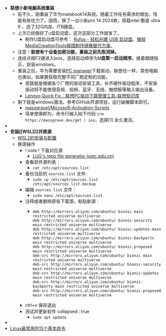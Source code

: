 - **联想小新电脑系统重装**
	- 前不久，刚重装了华为matebook14系统。随着工作任务需求的增加，性能有些吃力了。因而，换了一台小新pro 14 2024款，搭载intel 酷睿 ultra 9 ，选了32G内存，ITB硬盘。
	- 上次已经做好了u盘启动盘，这次这部分工作就省了。
		- 制作U盘启动盘可参考： [Rufus - 轻松创建 USB 启动盘](https://rufus.ie/zh/)、[微软MediaCreationTools报错制作镜像替代方案](https://iknowledge.lenovo.com.cn/detail/419283)。
	- 注意！**联想有个设备加密功能，重装之前先取消掉。**
	- 连续点按F2键进入bois，选择启动顺序为**U盘第一启动顺序**。接着跟随指示，安装windows。
	- 重装之后，华为需要安装[PC manager](https://consumer.huawei.com/ie/support/pc-manager/)下载驱动，联想也一样，其他电脑也类似，如果要获取完整不同厂商定制的功能。
		- 思路就是根据各个厂商的驱动安装工具，补齐硬件驱动程序，不安装驱动将不能使用音频、视频、蓝牙、无线、触控板等输入输出设备。
		- [Lenovo Quick Fix：联想PC驱动下载管理工具-联想知识库](https://iknow.lenovo.com.cn/detail/191604.html)
	- 剩下就是windows激活。参考GitHub开源项目，运行破解脚本即可。
		- [massgravel/Microsoft-Activation-Scripts](https://github.com/massgravel/Microsoft-Activation-Scripts)
		- 简单使用即为，命令行输入如下代码:`irm https://massgrave.dev/get | iex`，选择[1] 永久激活。
-
- **安装[[WSL]]2并换源**
	- [WSL2的安装与配置](https://blog.csdn.net/weixin_44878336/article/details/133967607)
	- 换源操作
		- ! note !  下载对应源
			- [LUG's repo file generator (ustc.edu.cn)](https://mirrors.ustc.edu.cn/repogen/)
		- 查看软件源列表：
			- `cat /etc/apt/sources.list`
		- 备份当前的 `sources.list` 文件:
			- `sudo cp /etc/apt/sources.list /etc/apt/sources.list.backup`
		- 编辑 `sources.list` 文件：
			- `sudo nano /etc/apt/sources.list`
		- 注释或者删除原有下载源，粘贴新源：
			- ```
			  deb http://mirrors.aliyun.com/ubuntu/ bionic main restricted universe multiverse
			  deb http://mirrors.aliyun.com/ubuntu/ bionic-security main restricted universe multiverse
			  deb http://mirrors.aliyun.com/ubuntu/ bionic-updates main restricted universe multiverse
			  deb http://mirrors.aliyun.com/ubuntu/ bionic-backports main restricted universe multiverse
			  deb http://mirrors.aliyun.com/ubuntu/ bionic-proposed main restricted universe multiverse
			  deb-src http://mirrors.aliyun.com/ubuntu/ bionic main restricted universe multiverse
			  deb-src http://mirrors.aliyun.com/ubuntu/ bionic-security main restricted universe multiverse
			  deb-src http://mirrors.aliyun.com/ubuntu/ bionic-updates main restricted universe multiverse
			  deb-src http://mirrors.aliyun.com/ubuntu/ bionic-backports main restricted universe multiverse
			  deb-src http://mirrors.aliyun.com/ubuntu/ bionic-proposed main restricted universe multiverse
			  
			  ```
		- ctrl+x 保存退出
		- 测试并更新软件
		  collapsed:: true
			- `sudo apt update`
-
- [Linux最常用的15个基本命令](https://blog.csdn.net/m0_67995737/article/details/130454560)